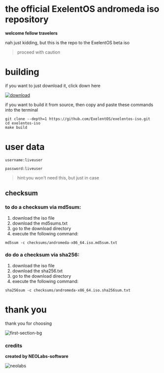 # the official ExelentOS andromeda iso repository

**welcome fellow travelers**

nah just kidding, but this is the repo to the ExelentOS beta iso

> proceed with caution

# building

if you want to just download it, click down here

[![download]](https://www.mediafire.com/file/2bra0h6te2jjfgl/andromeda-1.0.2-x86_64.iso/file)

[download]: https://img.shields.io/badge/-DOWNLOAD-blue

if you want to build it from source, then copy and paste these commands into the terminal

```
git clone --depth=1 https://github.com/ExelentOS/exelentos-iso.git
cd exelentos-iso
make build
```

# user data

```
username:liveuser

password:liveuser
```

> hint:you won't need this, but just in case



## checksum

### to do a checksum via md5sum:

1. download the iso file
2. download the md5sums.txt
3. go to the download directory
4. execute the following command:
```
md5sum -c checksums/andromeda-x86_64.iso.md5sum.txt
```

### do do a checksum via sha256:


1. download the iso file
2. download the sha256.txt
3. go to the download directory
4. execute the following command:
```
sha256sum -c checksums/andromeda-x86_64.iso.sha256sum.txt
```

# thank you

thank you for choosing

![first-section-bg](https://user-images.githubusercontent.com/101670923/232256617-7a66f79e-a155-406a-b15e-81faa541e70b.png)



### credits

**created by NEOLabs-software**

![neolabs](https://github.com/NEOLabs-software/example-form-html/assets/101670923/7acb51d9-c48f-470a-9473-981358fb4865)
